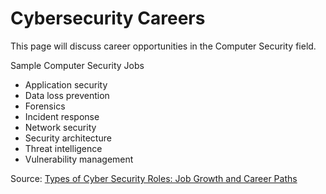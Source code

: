 # Cybersecurity Careers

This page will discuss career opportunities in the Computer Security field.

Sample Computer Security Jobs

* Application security
* Data loss prevention
* Forensics
* Incident response
* Network security
* Security architecture
* Threat intelligence
* Vulnerability management

Source: [Types of Cyber Security Roles: Job Growth and Career Paths](https://www.snhu.edu/about-us/newsroom/2020/07/cyber-security-roles)